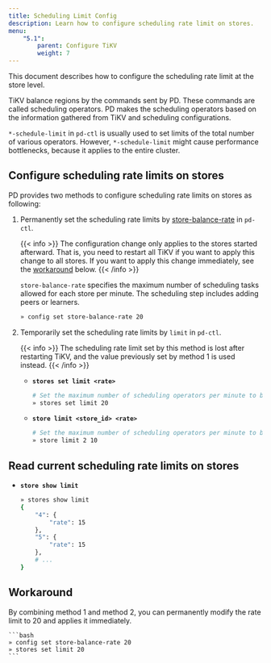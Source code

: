 ```yaml
---
title: Scheduling Limit Config
description: Learn how to configure scheduling rate limit on stores.
menu:
    "5.1":
        parent: Configure TiKV
        weight: 7
---
```


This document describes how to configure the scheduling rate limit at the store level.

TiKV balance regions by the commands sent by PD. These commands are called scheduling operators. PD makes the scheduling operators based on the information gathered from TiKV and scheduling configurations.

`*-schedule-limit` in `pd-ctl` is usually used to set limits of the total number of various operators. However, `*-schedule-limit` might cause performance bottlenecks, because it applies to the entire cluster. 

## Configure scheduling rate limits on stores

PD provides two methods to configure scheduling rate limits on stores as following:

1. Permanently set the scheduling rate limits by [store-balance-rate](../pd-configuration-file/#store-balance-rate) in `pd-ctl`.

    {{< info >}}
The configuration change only applies to the stores started afterward. That is, you need to restart all TiKV if you want to apply this change to all stores. If you want to apply this change immediately, see the [workaround](#workaround) below.
    {{< /info >}}

    `store-balance-rate` specifies the maximum number of scheduling tasks allowed for each store per minute. The scheduling step includes adding peers or learners.

      ```bash
      » config set store-balance-rate 20
      ```

2. Temporarily set the scheduling rate limits by `limit` in `pd-ctl`.

    {{< info >}}
The scheduling rate limit set by this method is lost after restarting TiKV, and the value previously set by method 1 is used instead.
    {{< /info >}}

    - **`stores set limit <rate>`**

        ```bash
        # Set the maximum number of scheduling operators per minute to be 20. Apply to all stores.
        » stores set limit 20
        ```

    - **`store limit <store_id> <rate>`**

        ```bash
        # Set the maximum number of scheduling operators per minute to be 20. Apply to store 2.
        » store limit 2 10
        ```

## Read current scheduling rate limits on stores

  - **`store show limit`**

    ```bash
    » stores show limit
    {
        "4": {
            "rate": 15
        },
        "5": {
            "rate": 15
        },
        # ...
    }
    ```

## Workaround

By combining method 1 and method 2, you can permanently modify the rate limit to 20 and applies it immediately.

    ```bash
    » config set store-balance-rate 20
    » stores set limit 20
    ```

